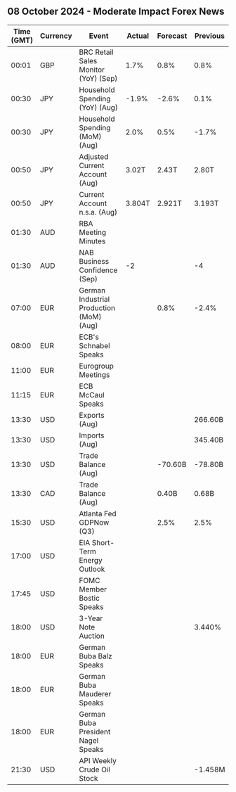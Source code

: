 ## 08 October 2024 - Moderate Impact Forex News

| Time (GMT) | Currency | Event | Actual | Forecast | Previous |
|------|----------|-------|--------|----------|----------|
| 00:01 | GBP | BRC Retail Sales Monitor (YoY) (Sep) | 1.7% | 0.8% | 0.8% |
| 00:30 | JPY | Household Spending (YoY) (Aug) | -1.9% | -2.6% | 0.1% |
| 00:30 | JPY | Household Spending (MoM) (Aug) | 2.0% | 0.5% | -1.7% |
| 00:50 | JPY | Adjusted Current Account (Aug) | 3.02T | 2.43T | 2.80T |
| 00:50 | JPY | Current Account n.s.a. (Aug) | 3.804T | 2.921T | 3.193T |
| 01:30 | AUD | RBA Meeting Minutes |  |  |  |
| 01:30 | AUD | NAB Business Confidence (Sep) | -2 |  | -4 |
| 07:00 | EUR | German Industrial Production (MoM) (Aug) |  | 0.8% | -2.4% |
| 08:00 | EUR | ECB's Schnabel Speaks |  |  |  |
| 11:00 | EUR | Eurogroup Meetings |  |  |  |
| 11:15 | EUR | ECB McCaul Speaks |  |  |  |
| 13:30 | USD | Exports (Aug) |  |  | 266.60B |
| 13:30 | USD | Imports (Aug) |  |  | 345.40B |
| 13:30 | USD | Trade Balance (Aug) |  | -70.60B | -78.80B |
| 13:30 | CAD | Trade Balance (Aug) |  | 0.40B | 0.68B |
| 15:30 | USD | Atlanta Fed GDPNow (Q3) |  | 2.5% | 2.5% |
| 17:00 | USD | EIA Short-Term Energy Outlook |  |  |  |
| 17:45 | USD | FOMC Member Bostic Speaks |  |  |  |
| 18:00 | USD | 3-Year Note Auction |  |  | 3.440% |
| 18:00 | EUR | German Buba Balz Speaks |  |  |  |
| 18:00 | EUR | German Buba Mauderer Speaks |  |  |  |
| 18:00 | EUR | German Buba President Nagel Speaks |  |  |  |
| 21:30 | USD | API Weekly Crude Oil Stock |  |  | -1.458M |
